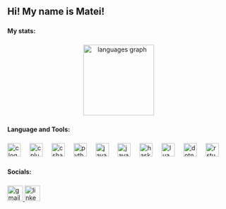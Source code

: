 <h2 align="left">Hi! My name is Matei!</h2>

###

<h4 align="left">My stats:</h4>

###

<div align="center">
  <img src="https://github-readme-stats.vercel.app/api/top-langs?username=MateiGoidan&locale=en&hide_title=false&layout=compact&card_width=320&langs_count=6&theme=nord&hide_border=false" height="160" alt="languages graph"  />
</div>

###

<h4 align="left">Language and Tools:</h4>

###

<div align="left">
  <img src="https://cdn.jsdelivr.net/gh/devicons/devicon/icons/c/c-original.svg" height="30" alt="c logo"  />
  <img width="12" />
  <img src="https://cdn.jsdelivr.net/gh/devicons/devicon/icons/cplusplus/cplusplus-original.svg" height="30" alt="cplusplus logo"  />
  <img width="12" />
  <img src="https://cdn.jsdelivr.net/gh/devicons/devicon/icons/csharp/csharp-original.svg" height="30" alt="csharp logo"  />
  <img width="12" />
  <img src="https://cdn.jsdelivr.net/gh/devicons/devicon/icons/python/python-original.svg" height="30" alt="python logo"  />
  <img width="12" />
  <img src="https://cdn.jsdelivr.net/gh/devicons/devicon/icons/java/java-original.svg" height="30" alt="java logo"  />
  <img width="12" />
  <img src="https://cdn.jsdelivr.net/gh/devicons/devicon/icons/javascript/javascript-original.svg" height="30" alt="javascript logo"  />
  <img width="12" />
  <img src="https://cdn.jsdelivr.net/gh/devicons/devicon/icons/haskell/haskell-original.svg" height="30" alt="haskell logo"  />
  <img width="12" />
  <img src="https://cdn.jsdelivr.net/gh/devicons/devicon/icons/lua/lua-original.svg" height="30" alt="lua logo"  />
  <img width="12" />
  <img src="https://cdn.jsdelivr.net/gh/devicons/devicon/icons/dotnetcore/dotnetcore-original.svg" height="30" alt="dotnetcore logo"  />
  <img width="12" />
  <img src="https://cdn.jsdelivr.net/gh/devicons/devicon/icons/rstudio/rstudio-original.svg" height="30" alt="rstudio logo"  />
</div>

###

<h4 align="left">Socials:</h4>

###

<div align="left">
  <a href="goidan.mateiconstantin@gmail.com" target="_blank">
    <img src="https://img.shields.io/static/v1?message=Gmail&logo=gmail&label=&color=D14836&logoColor=white&labelColor=&style=for-the-badge" height="35" alt="gmail logo"  />
  </a>
  <a href="https//www.linkedin.com/in/goidanmatei" target="_blank">
    <img src="https://img.shields.io/static/v1?message=LinkedIn&logo=linkedin&label=&color=0077B5&logoColor=white&labelColor=&style=for-the-badge" height="35" alt="linkedin logo"  />
  </a>
</div>

###
